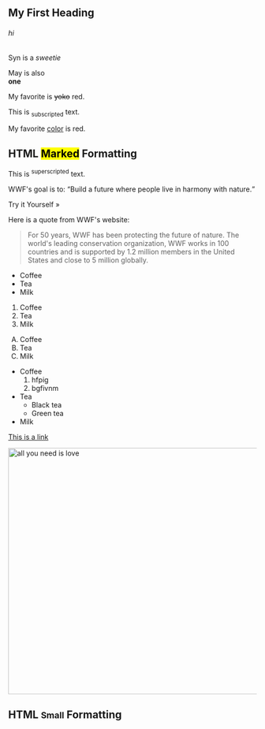 <html lang="en-US">
<body>

<h2>My First Heading</h2>

<h6>hi</h6>

<p>Syn is a <i>sweetie </i> </p>

<p>May is also <br> <b> one </b> </p>

<p>My favorite is <del>yoko</del> red.</p>

<p>This is <sub>subscripted</sub> text.</p>

<p>My favorite <ins>color</ins> is red.</p>

<h2>HTML <mark>Marked</mark> Formatting</h2>

<p>This is <sup>superscripted</sup> text.</p>

<p>WWF's goal is to: <q>Build a future where people live in harmony with nature.</q></p>
Try it Yourself »

<p>Here is a quote from WWF's website:</p>
<blockquote cite="http://www.worldwildlife.org/who/index.html">
For 50 years, WWF has been protecting the future of nature.
The world's leading conservation organization,
WWF works in 100 countries and is supported by
1.2 million members in the United States and
close to 5 million globally.
</blockquote>

<ul>
  <li>Coffee</li>
  <li>Tea</li>
  <li>Milk</li>
</ul>

<ol>
  <li>Coffee</li>
  <li>Tea</li>
  <li>Milk</li>
</ol>

<ol type="A">
  <li>Coffee</li>
  <li>Tea</li>
  <li>Milk</li>
</ol>

<ul>
  <li>Coffee
  	<ol>
    <li>hfpig</li>
    <li>bgfivnm</li>
    </ol>
  </li>
  <li>Tea
    <ul>
      <li>Black tea</li>
      <li>Green tea</li>
    </ul>
  </li>
  <li>Milk</li>
</ul>

<a href="https://github.com/AlsuMindarova">This is a link</a>

<img src="https://24smi.org/public/media/2017/6/2/01_2VSwBWF.jpg" width="800" height="500" alt="all you need is love">

<h2>HTML <small>Small</small> Formatting</h2>



</body>
</html>
